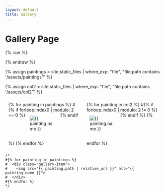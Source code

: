 ```yaml
---
layout: default
title: Gallery
---
```


# Gallery Page

{% raw %}
<style>
.column {
  width: 50%;
  box-sizing: border-box;
  padding: 10px;
}

@media (max-width: 768px) {
  .column {
    width: 100%;
    float: none;
  }
}

.gallery {
  display: flex;
  justify-content: space-between;
  flex-wrap: wrap;
}

.gallery-item {
  width: 45%;
  margin-bottom: 20px;
  display: inline-block;
  vertical-align: top;
  box-sizing: border-box;
  padding: 10px;
}

@media (max-width: 768px) {
  .gallery-item {
    width: 100%;
  }
}
</style>
{% endraw %}

{% assign paintings = site.static_files | where_exp: "file", "file.path contains '/assets/paintings'" %}

{% assign col2 = site.static_files | where_exp: "file", "file.path contains '/assets/col2'" %}

<div class="gallery">
  <div class="column">
    {% for painting in paintings %}
      #{% if forloop.index0 | modulo: 2 == 0 %}
        <div class="gallery-item">
          <img src="{{ painting.path | relative_url }}" alt="{{ painting.name }}">
        </div>
      {% endif %}
    {% endfor %}
  </div>
  
  <div class="column">
    {% for painting in col2 %}
      #{% if forloop.index0 | modulo: 2 != 0 %}
        <div class="gallery-item">
          <img src="{{ painting.path | relative_url }}" alt="{{ painting.name }}">
        </div>
      {% endif %}
    {% endfor %}
  </div>
</div>

```
/*
#{% for painting in paintings %}
#  <div class="gallery-item">
#    <img src="{{ painting.path | relative_url }}" alt="{{ painting.name }}">
#  </div>
#{% endfor %}
*/
```

